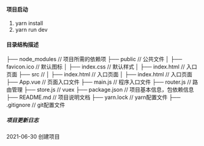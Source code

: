 #### 项目启动
1. yarn install
2. yarn run dev

#### 目录结构描述
├── node_modules                // 项目所需的依赖项
├── public                      // 公共文件
│   ├── favicon.ico             // 默认图标
│   ├── index.css               // 默认样式
│   ├── index.html              // 入口页面
├── src                         // 
│   ├── index.html              // 入口页面
│   ├── index.html              // 入口页面
├── App.vue                     // 页面入口文件
├── main.js                     // 程序入口文件
├── router.js                   // 路由管理
├── store.js                    // vuex
├── package.json                // 项目基本信息，包依赖信息
├── README.md                   // 项目说明文档
├── yarn.lock                   // yarn配置文件
├── .gitignore                  // git配置文件


##### 项目更新日志
2021-06-30 
创建项目
